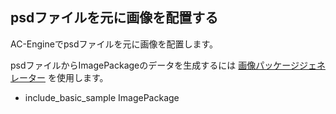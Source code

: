 
## psdファイルを元に画像を配置する

AC-Engineでpsdファイルを元に画像を配置します。

psdファイルからImagePackageのデータを生成するには [画像パッケージジェネレーター](../Reference/Tool/ImagePackageGenerator.md) を使用します。

* include_basic_sample ImagePackage

